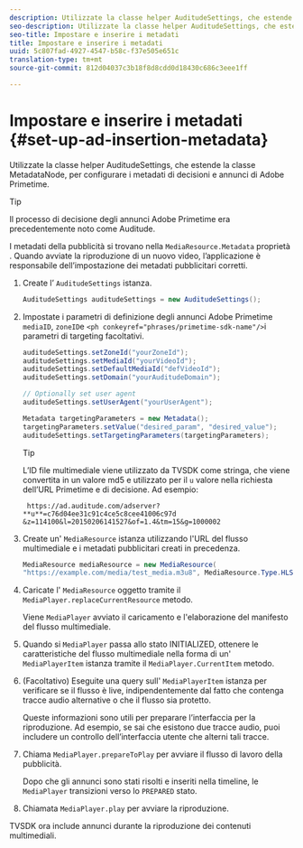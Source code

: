 ```yaml
---
description: Utilizzate la classe helper AuditudeSettings, che estende la classe MetadataNode, per configurare i metadati di decisioni e annunci di Adobe Primetime.
seo-description: Utilizzate la classe helper AuditudeSettings, che estende la classe MetadataNode, per configurare i metadati di decisioni e annunci di Adobe Primetime.
seo-title: Impostare e inserire i metadati
title: Impostare e inserire i metadati
uuid: 5c807fad-4927-4547-b58c-f37e505e651c
translation-type: tm+mt
source-git-commit: 812d04037c3b18f8d8cdd0d18430c686c3eee1ff

---
```



# Impostare e inserire i metadati {#set-up-ad-insertion-metadata}

Utilizzate la classe helper AuditudeSettings, che estende la classe MetadataNode, per configurare i metadati di decisioni e annunci di Adobe Primetime.

>[!TIP]
>
>Il processo di decisione degli annunci Adobe Primetime era precedentemente noto come Auditude.

I metadati della pubblicità si trovano nella `MediaResource.Metadata` proprietà . Quando avviate la riproduzione di un nuovo video, l’applicazione è responsabile dell’impostazione dei metadati pubblicitari corretti.

1. Create l’ `AuditudeSettings` istanza.

   ```java
   AuditudeSettings auditudeSettings = new AuditudeSettings();
   ```

1. Impostate i parametri di definizione degli annunci Adobe Primetime `mediaID`, `zoneID`e `<ph conkeyref="phrases/primetime-sdk-name"/>`i parametri di targeting facoltativi.

   ```java
   auditudeSettings.setZoneId("yourZoneId"); 
   auditudeSettings.setMediaId("yourVideoId"); 
   auditudeSettings.setDefaultMediaId("defVideoId"); 
   auditudeSettings.setDomain("yourAuditudeDomain"); 
   
   // Optionally set user agent  
   auditudeSettings.setUserAgent("yourUserAgent"); 
   
   Metadata targetingParameters = new Metadata(); 
   targetingParameters.setValue("desired_param", "desired_value"); 
   auditudeSettings.setTargetingParameters(targetingParameters);
   ```

   >[!TIP]
   >
   >L’ID file multimediale viene utilizzato da TVSDK come stringa, che viene convertita in un valore md5 e utilizzato per il `u` valore nella richiesta dell’URL Primetime e di decisione. Ad esempio:
   >
   >
   >` https://ad.auditude.com/adserver? **u**=c76d04ee31c91c4ce5c8cee41006c97d &z=114100&l=20150206141527&of=1.4&tm=15&g=1000002`

1. Create un&#39; `MediaResource` istanza utilizzando l&#39;URL del flusso multimediale e i metadati pubblicitari creati in precedenza.

   ```java
   MediaResource mediaResource = new MediaResource( 
   "https://example.com/media/test_media.m3u8", MediaResource.Type.HLS, Metadata);
   ```

1. Caricate l&#39; `MediaResource` oggetto tramite il `MediaPlayer.replaceCurrentResource` metodo.

   Viene `MediaPlayer` avviato il caricamento e l&#39;elaborazione del manifesto del flusso multimediale.

1. Quando si `MediaPlayer` passa allo stato INITIALIZED, ottenere le caratteristiche del flusso multimediale nella forma di un&#39; `MediaPlayerItem` istanza tramite il `MediaPlayer.CurrentItem` metodo.
1. (Facoltativo) Eseguite una query sull&#39; `MediaPlayerItem` istanza per verificare se il flusso è live, indipendentemente dal fatto che contenga tracce audio alternative o che il flusso sia protetto.

   Queste informazioni sono utili per preparare l’interfaccia per la riproduzione. Ad esempio, se sai che esistono due tracce audio, puoi includere un controllo dell’interfaccia utente che alterni tali tracce.

1. Chiama `MediaPlayer.prepareToPlay` per avviare il flusso di lavoro della pubblicità.

   Dopo che gli annunci sono stati risolti e inseriti nella timeline, le `MediaPlayer` transizioni verso lo `PREPARED` stato.
1. Chiamata `MediaPlayer.play` per avviare la riproduzione.

TVSDK ora include annunci durante la riproduzione dei contenuti multimediali.